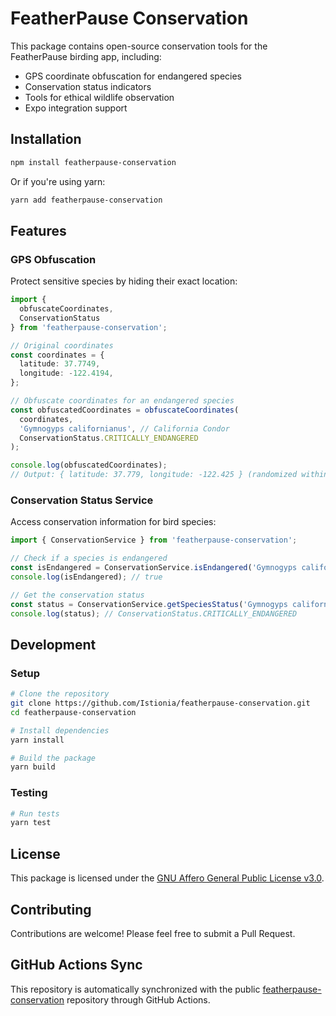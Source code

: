 # FeatherPause Conservation

This package contains open-source conservation tools for the FeatherPause birding app, including:

- GPS coordinate obfuscation for endangered species
- Conservation status indicators
- Tools for ethical wildlife observation
- Expo integration support

## Installation

```bash
npm install featherpause-conservation
```

Or if you're using yarn:

```bash
yarn add featherpause-conservation
```

## Features

### GPS Obfuscation

Protect sensitive species by hiding their exact location:

```typescript
import { 
  obfuscateCoordinates, 
  ConservationStatus 
} from 'featherpause-conservation';

// Original coordinates
const coordinates = {
  latitude: 37.7749,
  longitude: -122.4194,
};

// Obfuscate coordinates for an endangered species
const obfuscatedCoordinates = obfuscateCoordinates(
  coordinates,
  'Gymnogyps californianus', // California Condor
  ConservationStatus.CRITICALLY_ENDANGERED
);

console.log(obfuscatedCoordinates);
// Output: { latitude: 37.779, longitude: -122.425 } (randomized within ~2km)
```

### Conservation Status Service

Access conservation information for bird species:

```typescript
import { ConservationService } from 'featherpause-conservation';

// Check if a species is endangered
const isEndangered = ConservationService.isEndangered('Gymnogyps californianus');
console.log(isEndangered); // true

// Get the conservation status
const status = ConservationService.getSpeciesStatus('Gymnogyps californianus');
console.log(status); // ConservationStatus.CRITICALLY_ENDANGERED
```

## Development

### Setup

```bash
# Clone the repository
git clone https://github.com/Istionia/featherpause-conservation.git
cd featherpause-conservation

# Install dependencies
yarn install

# Build the package
yarn build
```

### Testing

```bash
# Run tests
yarn test
```

## License

This package is licensed under the [GNU Affero General Public License v3.0](LICENSE).

## Contributing

Contributions are welcome! Please feel free to submit a Pull Request.

## GitHub Actions Sync

This repository is automatically synchronized with the public [featherpause-conservation](https://github.com/Istionia/featherpause-conservation) repository through GitHub Actions. 